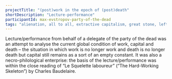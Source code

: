 ```yaml
---
projectTitle: "(post)work in the epoch of (post)death"
shortDescription: "Lecture-performance"
participantId: max-evstropov-party-of-the-dead
tags: "alienation, all to all, extractive capitalism, great stone, left melancholy, production drama, speculative synthesis, intoxication"
---
```


Lecture/performance from behalf of a delegate of the party of the dead was an attempt to analyse the current global condition of work, capital and death – the situation in which work is no longer work and death is no longer death but capital still remains as a sort of an empty constant. It was also a necro-philological enterprise: the basis of the lecture/performance was within the close reading of “Le Squelette laboureur” (“The Hard-Working Skeleton”) by Charles Baudelaire.
